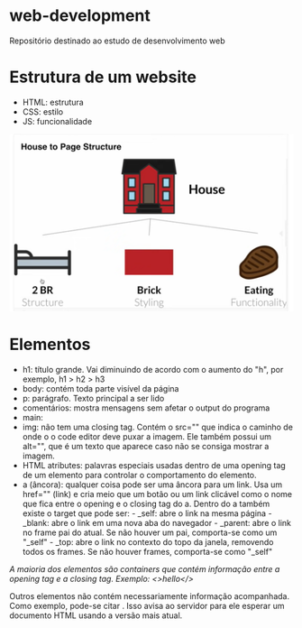 # web-development
Repositório destinado ao estudo de desenvolvimento web

# Estrutura de um website
- HTML: estrutura
- CSS: estilo
- JS: funcionalidade

![alt text](image.png)

# Elementos
- h1: título grande. Vai diminuindo de acordo com o aumento do "h", por exemplo, h1 > h2 > h3
- body: contém toda parte visível da página 
- p: parágrafo. Texto principal a ser lido
- comentários: mostra mensagens sem afetar o output do programa
- main:
- img: não tem uma closing tag. Contém o src="" que indica o caminho de onde o o code editor deve puxar a imagem. Ele também possui um alt="", que é um texto que aparece caso não se consiga mostrar a imagem. 
- HTML atributes: palavras especiais usadas dentro de uma opening tag de um elemento para controlar o comportamento do elemento. 
- a (âncora): qualquer coisa pode ser uma âncora para um link. Usa um href="" (link) e cria meio que um botão ou um link clicável como o nome que fica entre o opening e o closing tag do a. Dentro do a também existe o target que pode ser:
        - _self: abre o link na mesma página
        - _blank: abre o link em uma nova aba do navegador
        - _parent: abre o link no frame pai do atual. Se não houver um pai, comporta-se como um "_self"
        - _top: abre o link no contexto do topo da janela, removendo todos os frames. Se não houver frames, comporta-se como "_self"

*A maioria dos elementos são containers que contém informação entre a opening tag e a closing tag. Exemplo: <>hello</>*

Outros elementos não contém necessariamente informação acompanhada. Como exemplo, pode-se citar <!doctype html>. Isso avisa ao servidor para ele esperar um documento HTML usando a versão mais atual.


